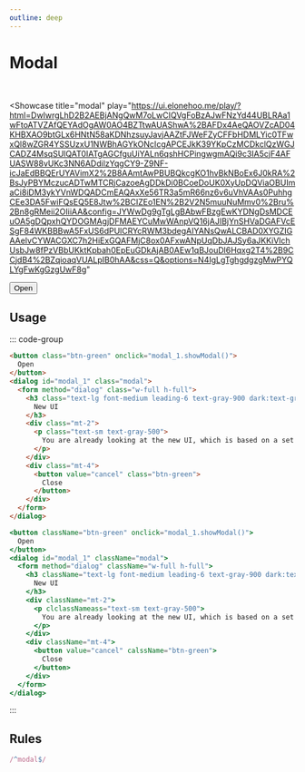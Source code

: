 ```yaml
---
outline: deep
---
```


# Modal

<br />

<Showcase
  title="modal"
  play="https://ui.elonehoo.me/play/?html=DwIwrgLhD2B2AEBjANgQwM7oLwCIQVgFoBzAJwFNzYd44UBLRAa1wFtoATVZAfQEYAdOgAW0AO4BZTtwAUAShwA%2BAFDx4AeQAOVZcAD04KHBXAO9btGLx6HNtN58aKDNhzsuyJavjAAZtFJWeFZyCFFbHDMLYic0TFwxQl8wZGR4YSSUzxU1NWBhAGYkONcIcgAPCEJkK39YKpCzMCDkclQzWGJCADZ4MsqSUlQAT0IATgAGCfguUiYALn6qshHCPingwgmAQi9c3IA5cjF4AFUASW88vUKc3NN6ADdilzYqgCY9-Z9NF-icJaEdBBQErUYAVimX2%2B8AAmtAwPBUBQkcgKO1hvBkNBoEx6J0kRA%2BsJyPBYMczucADTwMTCRjCazoeAgDDkDi0BCoeDoUK0XyUpDQViaOBUImaCi8iDM3ykYVnWDQADCmEAQAxXe56TR3a5mR66nz6v6uVhVAAs0PuhhgCEe3DA5FwiFQsEQ5E8Jtw%2BCIZEo1EN%2B2V2N5muuNuMmv0%2Bru%2Bn8gRMeii2OIiiAA&config=JYWwDg9gTgLgBAbwFBzgEwKYDNgDsMDCEuOA5gDQpxhQYDOGMAgjDFMAEYCuMwWAnpVQ16jAJIBjYnSHVaDGAFVcESgF84WKBBBwA5FxUS6dPUlCRYcRWM3bdegAIYANsQwALCBAD0XYGZIGAAelvCYWACGXC7h2HiExGQAFMjC8ox0AFxwANpUqDbJAJSy6aJKKiVlchUsbJw8fPzVBbUKktKpbah0EpEuGDkAjAB0AEw1qBJouDl6Hqxg2T4%2B9CCjdB4%2BZqioaqVUALpIB0hAA&css=Q&options=N4IgLgTghgdgzgMwPYQLYgFwKgGzgUwF8g"
>
  <div class="space-center">
    <button class="btn-green" onclick="modal_1.showModal()">
      Open
    </button>
    <dialog id="modal_1" class="modal">
      <form method="dialog" class="w-full h-full">
        <h3 class="text-lg font-medium leading-6 text-gray-900 dark:text-gray-100 m-0!">
          New UI
        </h3>
        <div class="mt-2">
          <p class="text-sm text-gray-500">
            You are already looking at the new UI, which is based on a set of UI component presets from UnoCss。
          </p>
        </div>
        <div class="mt-4">
          <button value="cancel" btn="green">
            Close
          </button>
        </div>
      </form>
    </dialog>
  </div>
</Showcase>


## Usage

::: code-group

```html [HTML]
<button class="btn-green" onclick="modal_1.showModal()">
  Open
</button>
<dialog id="modal_1" class="modal">
  <form method="dialog" class="w-full h-full">
    <h3 class="text-lg font-medium leading-6 text-gray-900 dark:text-gray-100 m-0!">
      New UI
    </h3>
    <div class="mt-2">
      <p class="text-sm text-gray-500">
        You are already looking at the new UI, which is based on a set of UI component presets from UnoCss。
      </p>
    </div>
    <div class="mt-4">
      <button value="cancel" class="btn-green">
        Close
      </button>
    </div>
  </form>
</dialog>
```

```jsx [JSX]
<button className="btn-green" onclick="modal_1.showModal()">
  Open
</button>
<dialog id="modal_1" className="modal">
  <form method="dialog" className="w-full h-full">
    <h3 className="text-lg font-medium leading-6 text-gray-900 dark:text-gray-100 m-0!">
      New UI
    </h3>
    <div className="mt-2">
      <p clclassNameass="text-sm text-gray-500">
        You are already looking at the new UI, which is based on a set of UI component presets from UnoCss。
      </p>
    </div>
    <div className="mt-4">
      <button value="cancel" calssName="btn-green">
        Close
      </button>
    </div>
  </form>
</dialog>
```

:::

## Rules

```ts
/^modal$/
```
